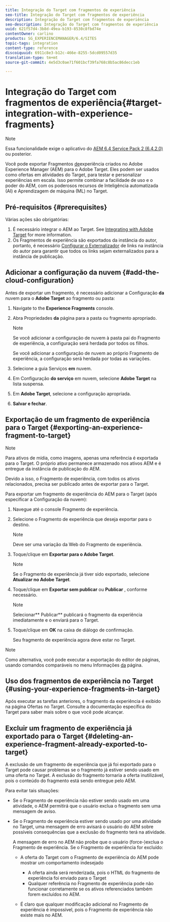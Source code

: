 ```yaml
---
title: Integração do Target com fragmentos de experiência
seo-title: Integração do Target com fragmentos de experiência
description: Integração do Target com fragmentos de experiência
seo-description: Integração do Target com fragmentos de experiência
uuid: 621f57d4-3b8d-49ea-b193-8530c8fbd74e
contentOwner: carlino
products: SG_EXPERIENCEMANAGER/6.4/SITES
topic-tags: integration
content-type: reference
discoiquuid: 6911c8e3-b12c-466e-8255-5dcd09557d35
translation-type: tm+mt
source-git-commit: 4e5d3c0ae71f601bcf39fa768c8b5ac86decc1eb

---
```



# Integração do Target com fragmentos de experiência{#target-integration-with-experience-fragments}

>[!NOTE]
>
>Essa funcionalidade exige o aplicativo do [AEM 6.4 Service Pack 2 (6.4.2.0)](/help/release-notes/sp-release-notes.md) ou posterior.

Você pode exportar Fragmentos [de](/help/sites-authoring/experience-fragments.md)experiência criados no Adobe Experience Manager (AEM) para o Adobe Target. Eles podem ser usados como ofertas em atividades do Target, para testar e personalizar experiências em escala. Isso permite combinar a facilidade de uso e o poder do AEM, com os poderosos recursos de Inteligência automatizada (AI) e Aprendizagem de máquina (ML) no Target.

## Pré-requisitos {#prerequisites}

Várias ações são obrigatórias:

1. É necessário integrar o AEM ao Target. See [Integrating with Adobe Target](/help/sites-administering/target.md) for more information.
1. Os Fragmentos de experiência são exportados da instância do autor, portanto, é necessário [Configurar o Externalizador](/help/sites-developing/externalizer.md) de links na instância do autor para garantir que todos os links sejam externalizados para a instância de publicação.

## Adicionar a configuração da nuvem {#add-the-cloud-configuration}

Antes de exportar um fragmento, é necessário adicionar a Configuração **da** nuvem para o **Adobe Target** ao fragmento ou pasta:

1. Navigate to the **Experience Fragments** console.
1. Abra Propriedades **da** página para a pasta ou fragmento apropriado.

   >[!NOTE]
   >
   >Se você adicionar a configuração de nuvem à pasta pai do Fragmento de experiência, a configuração será herdada por todos os filhos.
   >
   >Se você adicionar a configuração de nuvem ao próprio Fragmento de experiência, a configuração será herdada por todas as variações.

1. Selecione a guia Serviços **em** nuvem.

1. Em Configuração **do serviço** em nuvem, selecione **Adobe Target** na lista suspensa.
1. Em **Adobe Target**, selecione a configuração apropriada.

1. **Salvar e fechar**.

## Exportação de um fragmento de experiência para o Target {#exporting-an-experience-fragment-to-target}

>[!NOTE]
>
>Para ativos de mídia, como imagens, apenas uma referência é exportada para o Target. O próprio ativo permanece armazenado nos ativos AEM e é entregue da instância de publicação do AEM.
>
>Devido a isso, o Fragmento de experiência, com todos os ativos relacionados, precisa ser publicado antes de exportar para o Target.

Para exportar um fragmento de experiência do AEM para o Target (após especificar a Configuração da nuvem):

1. Navegue até o console Fragmento de experiência.
1. Selecione o Fragmento de experiência que deseja exportar para o destino.

   >[!NOTE]
   >
   >Deve ser uma variação da Web do Fragmento de experiência.

1. Toque/clique em **Exportar para o Adobe Target**.

   >[!NOTE]
   >
   >Se o Fragmento de experiência já tiver sido exportado, selecione **Atualizar no Adobe Target**.

1. Toque/clique em **Exportar sem publicar** ou **Publicar** , conforme necessário.

   >[!NOTE]
   >
   >Selecionar** Publicar** publicará o fragmento da experiência imediatamente e o enviará para o Target.

1. Toque/clique em **OK** na caixa de diálogo de confirmação.

   Seu fragmento de experiência agora deve estar no Target.

>[!NOTE]
>
>Como alternativa, você pode executar a exportação do editor de páginas, usando comandos comparáveis no menu Informações [da](/help/sites-authoring/author-environment-tools.md#page-information) página.

## Uso dos fragmentos de experiência no Target {#using-your-experience-fragments-in-target}

Após executar as tarefas anteriores, o fragmento da experiência é exibido na página Ofertas no Target. Consulte a documentação [](https://experiencecloud.adobe.com/resources/help/en_US/target/target/aem-experience-fragments.html) específica do Target para saber mais sobre o que você pode alcançar.

## Excluir um fragmento de experiência já exportado para o Target {#deleting-an-experience-fragment-already-exported-to-target}

A exclusão de um fragmento de experiência que já foi exportado para o Target pode causar problemas se o fragmento já estiver sendo usado em uma oferta no Target. A exclusão do fragmento tornaria a oferta inutilizável, pois o conteúdo do fragmento está sendo entregue pelo AEM.

Para evitar tais situações:

* Se o Fragmento de experiência não estiver sendo usado em uma atividade, o AEM permitirá que o usuário exclua o fragmento sem uma mensagem de aviso.
* Se o Fragmento de experiência estiver sendo usado por uma atividade no Target, uma mensagem de erro avisará o usuário do AEM sobre possíveis consequências que a exclusão do fragmento terá na atividade.

   A mensagem de erro no AEM não proíbe que o usuário (force-)exclua o Fragmento de experiência. Se o Fragmento de experiência for excluído:

   * A oferta do Target com o Fragmento de experiência do AEM pode mostrar um comportamento indesejado

      * A oferta ainda será renderizada, pois o HTML do fragmento de experiência foi enviado para o Target
      * Qualquer referência no Fragmento de experiência pode não funcionar corretamente se os ativos referenciados também forem excluídos no AEM.
   * É claro que qualquer modificação adicional no Fragmento de experiência é impossível, pois o Fragmento de experiência não existe mais no AEM.


